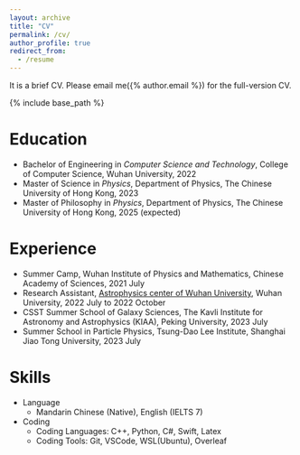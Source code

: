 ```yaml
---
layout: archive
title: "CV"
permalink: /cv/
author_profile: true
redirect_from:
  - /resume
---
```




It is a brief CV. Please email me({% author.email %}) for the full-version CV.

{% include base_path %}

Education
======
* Bachelor of Engineering in *Computer Science and Technology*, College of Computer Science, Wuhan University, 2022
* Master of Science in *Physics*, Department of Physics, The Chinese University of Hong Kong, 2023
* Master of Philosophy in *Physics*, Department of Physics, The Chinese University of Hong Kong, 2025 (expected)

Experience
======
* Summer Camp, Wuhan Institute of Physics and Mathematics, Chinese Academy of Sciences, 2021 July
* Research Assistant, [Astrophysics center of Wuhan University](http://202.114.78.174/astro/en/about/intro.php), Wuhan University, 2022 July to 2022 October
* CSST Summer School of Galaxy Sciences, The Kavli Institute for Astronomy and Astrophysics (KIAA), Peking University, 2023 July
* Summer School in Particle Physics, Tsung-Dao Lee Institute, Shanghai Jiao Tong University, 2023 July

Skills
======
* Language
  * Mandarin Chinese (Native), English (IELTS 7)
* Coding
  * Coding Languages: C++, Python, C#, Swift, Latex
  * Coding Tools: Git, VSCode, WSL(Ubuntu), Overleaf